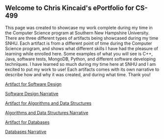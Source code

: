 ## Welcome to Chris Kincaid's ePortfolio for CS-499

  This page was created to showcase my work complete during my time in the Computer Science program at Southern New Hampshire University. 
There are three different types of artifacts being showcased during my time SNHU. Each artifact is from a different point of time during the Computer Science program, and 
shows what different skills I have had the pleasure of learning while enrolled here. Some examples of what you will see is C++, Java, software tests, MongoDB, Python, and 
different software developing techniques. I have learned so much during my time here at SNHU and I am excited to put my work to use! Each artifacts comes with its own narrative to describe how and why it was created, and during what time. Thank you!

[Artifact for Software Design](https://github.com/chrisk12/chrisk12.github.io/blob/main/Kincaid_Software.zip)

[Software Design Narrative](https://github.com/chrisk12/chrisk12.github.io/blob/main/Kincaid_Software_Narrative.docx)

[Artifact for Algorithms and Data Structures](https://github.com/chrisk12/chrisk12.github.io/blob/main/Kincaid_Alg_Data_Struct.zip)

[Algorithms and Data Structures Narrative](https://github.com/chrisk12/chrisk12.github.io/blob/main/Kincaid_Algorithms_DS_Narrative.docx)

[Artifact for Databases](https://github.com/chrisk12/chrisk12.github.io/blob/main/Kincaid_Databases.zip)

[Databases Narrative](https://github.com/chrisk12/chrisk12.github.io/blob/main/Kincaid_Databases_Narrative.docx)
